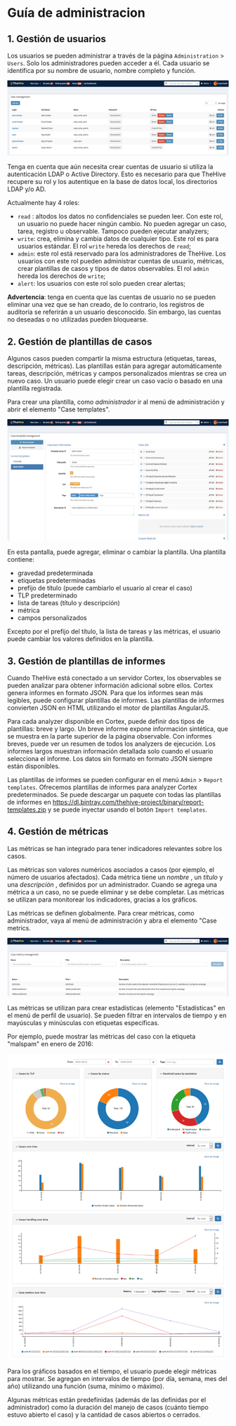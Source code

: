# Guía de administracion

## 1. Gestión de usuarios

Los usuarios se pueden administrar a través de la página `Administration` > `Users`. Solo los administradores pueden acceder a él. Cada usuario se identifica por su nombre de usuario, nombre completo y función.

![users](imagenes/thehive-user-management.png)

Tenga en cuenta que aún necesita crear cuentas de usuario si utiliza la autenticación LDAP o Active Directory. Esto es necesario para que TheHive recupere su rol y los autentique en la base de datos local, los directorios LDAP y/o AD.

Actualmente hay 4 roles:
 - `read` : altodos los datos no confidenciales se pueden leer. Con este rol, un usuario no puede hacer ningún cambio. No pueden agregar un caso, tarea, registro u observable. Tampoco pueden ejecutar analyzers;
 - `write`: crea, elimina y cambia datos de cualquier tipo. Este rol es para usuarios estándar. El rol `write` hereda los derechos de `read`;
 - `admin`: este rol está reservado para los administradores de TheHive. Los usuarios con este rol pueden administrar cuentas de usuario, métricas, crear plantillas de casos y tipos de datos observables. El rol `admin` hereda los derechos de `write`;
 - `alert`: los usuarios con este rol solo pueden crear alertas;

**Advertencia**: tenga en cuenta que las cuentas de usuario no se pueden eliminar una vez que se han creado, de lo contrario, los registros de auditoría se referirán a un usuario desconocido. Sin embargo, las cuentas no deseadas o no utilizadas pueden bloquearse.

## 2. Gestión de plantillas de casos

Algunos casos pueden compartir la misma estructura (etiquetas, tareas, descripción, métricas). Las plantillas están para agregar automáticamente tareas, descripción, métricas y campos personalizados mientras se crea un nuevo caso. Un usuario puede elegir crear un caso vacío o basado en una plantilla registrada.

Para crear una plantilla, como _administrador_  ir al menú de administración y abrir el elemento "Case templates".

![template](imagenes/thehive-case-templates.png)

En esta pantalla, puede agregar, eliminar o cambiar la plantilla. Una plantilla contiene:
 * gravedad predeterminada
 * etiquetas predeterminadas
 * prefijo de título (puede cambiarlo el usuario al crear el caso)
 * TLP predeterminado
 * lista de tareas (título y descripción)
 * métrica
 * campos personalizados
 
Excepto por el prefijo del título, la lista de tareas y las métricas, el usuario puede cambiar los valores definidos en la plantilla.

## 3. Gestión de plantillas de informes

Cuando TheHive está conectado a un servidor Cortex, los observables se pueden analizar para obtener información adicional sobre ellos. Cortex genera informes en formato JSON. Para que los informes sean más legibles, puede configurar plantillas de informes. Las plantillas de informes convierten JSON en HTML utilizando el motor de plantillas AngularJS.

Para cada analyzer disponible en Cortex, puede definir dos tipos de plantillas: breve y largo. Un breve informe expone información sintética, que se muestra en la parte superior de la página observable. Con informes breves, puede ver un resumen de todos los analyzers de ejecución. Los informes largos muestran información detallada solo cuando el usuario selecciona el informe. Los datos sin formato en formato JSON siempre están disponibles.

Las plantillas de informes se pueden configurar en el menú `Admin` > `Report templates`. Ofrecemos plantillas de informes para analyzer Cortex predeterminados. Se puede descargar un paquete con todas las plantillas de informes en https://dl.bintray.com/thehive-project/binary/report-templates.zip y se puede inyectar usando el botón `Import templates`.

## 4. Gestión de métricas

Las métricas se han integrado para tener indicadores relevantes sobre los casos.

Las métricas son valores numéricos asociados a casos (por ejemplo, el número de usuarios afectados). Cada métrica tiene un _nombre_ , un _título_ y una _descripción_ , definidos por un administrador. Cuando se agrega una métrica a un caso, no se puede eliminar y se debe completar. Las métricas se utilizan para monitorear los indicadores, gracias a los gráficos.

Las métricas se definen globalmente. Para crear métricas, como administrador, vaya al menú de administración y abra el elemento "Case metrics.

![metrics](imagenes/thehive-case-metrics.png)


Las métricas se utilizan para crear estadísticas (elemento "Estadísticas" en el menú de perfil de usuario). Se pueden filtrar en intervalos de tiempo y en mayúsculas y minúsculas con etiquetas específicas.

Por ejemplo, puede mostrar las métricas del caso con la etiqueta "malspam" en enero de 2016:

![statistics](imagenes/thehive-statistics.png)

Para los gráficos basados ​​en el tiempo, el usuario puede elegir métricas para mostrar. Se agregan en intervalos de tiempo (por día, semana, mes del año) utilizando una función (suma, mínimo o máximo).

Algunas métricas están predefinidas (además de las definidas por el administrador) como la duración del manejo de casos (cuánto tiempo estuvo abierto el caso) y la cantidad de casos abiertos o cerrados.

